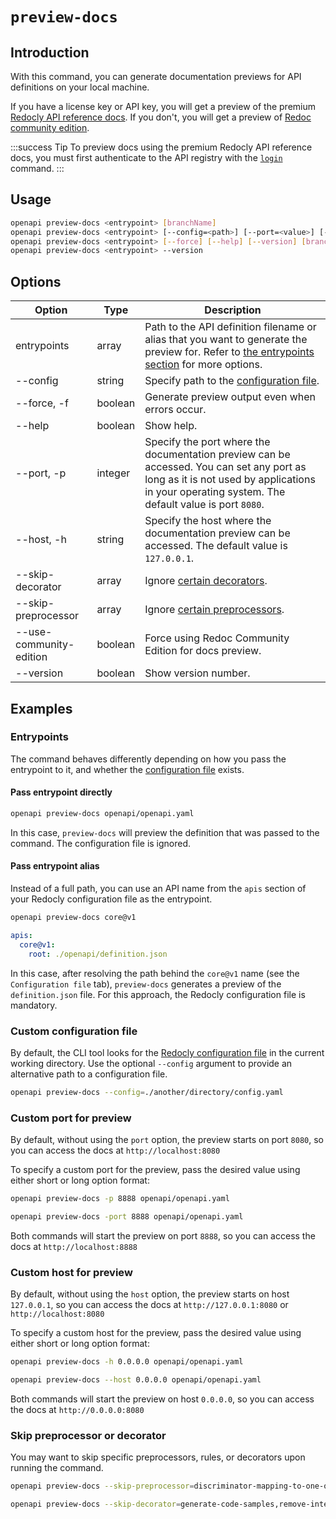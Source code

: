 # `preview-docs`

## Introduction

With this command, you can generate documentation previews for API definitions on your local machine.

If you have a license key or API key, you will get a preview of the premium [Redocly API reference docs](https://redocly.com/reference-docs). If you don't, you will get a preview of [Redoc community edition](https://redocly.com/redoc).

:::success Tip
To preview docs using the premium Redocly API reference docs, you must first authenticate to the API registry with the [`login`](./login.md) command.
:::

## Usage

```bash
openapi preview-docs <entrypoint> [branchName]
openapi preview-docs <entrypoint> [--config=<path>] [--port=<value>] [--host=<host>] [branchName]
openapi preview-docs <entrypoint> [--force] [--help] [--version] [branchName]
openapi preview-docs <entrypoint> --version
```

## Options

Option | Type | Description
-- | -- | --
entrypoints | array | Path to the API definition filename or alias that you want to generate the preview for. Refer to [the entrypoints section](#entrypoints) for more options.
--config | string | Specify path to the [configuration file](#custom-configuration-file).
--force, -f | boolean | Generate preview output even when errors occur.
--help | boolean | Show help.
--port, -p | integer | Specify the port where the documentation preview can be accessed. You can set any port as long as it is not used by applications in your operating system. The default value is port `8080`.
--host, -h | string | Specify the host where the documentation preview can be accessed. The default value is `127.0.0.1`.
--skip-decorator | array | Ignore [certain decorators](#skip-preprocessor-or-decorator).
--skip-preprocessor | array | Ignore [certain preprocessors](#skip-preprocessor-or-decorator).
--use-community-edition | boolean | Force using Redoc Community Edition for docs preview.
--version | boolean | Show version number.

## Examples

### Entrypoints

The command behaves differently depending on how you pass the entrypoint to it, and whether the [configuration file](#custom-configuration-file) exists.

#### Pass entrypoint directly

```bash
openapi preview-docs openapi/openapi.yaml
```

In this case, `preview-docs` will preview the definition that was passed to the command. The configuration file is ignored.

#### Pass entrypoint alias

Instead of a full path, you can use an API name from the `apis` section of your Redocly configuration file as the entrypoint.

```bash Command
openapi preview-docs core@v1
```

```yaml Configuration file
apis:
  core@v1:
    root: ./openapi/definition.json
```

In this case, after resolving the path behind the `core@v1` name (see the `Configuration file` tab), `preview-docs` generates a preview of the `definition.json` file. For this approach, the Redocly configuration file is mandatory.

### Custom configuration file

By default, the CLI tool looks for the [Redocly configuration file](/docs/cli/configuration/index.mdx) in the current working directory. Use the optional `--config` argument to provide an alternative path to a configuration file.

```bash
openapi preview-docs --config=./another/directory/config.yaml
```

### Custom port for preview

By default, without using the `port` option, the preview starts on port `8080`, so you can access the docs at `http://localhost:8080`

To specify a custom port for the preview, pass the desired value using either short or long option format:

```bash Short format
openapi preview-docs -p 8888 openapi/openapi.yaml
```

```bash Long format
openapi preview-docs -port 8888 openapi/openapi.yaml
```

Both commands will start the preview on port `8888`, so you can access the docs at `http://localhost:8888`

### Custom host for preview

By default, without using the `host` option, the preview starts on host `127.0.0.1`, so you can access the docs at `http://127.0.0.1:8080` or `http://localhost:8080`

To specify a custom host for the preview, pass the desired value using either short or long option format:

```bash Short format
openapi preview-docs -h 0.0.0.0 openapi/openapi.yaml
```

```bash Long format
openapi preview-docs --host 0.0.0.0 openapi/openapi.yaml
```

Both commands will start the preview on host `0.0.0.0`, so you can access the docs at `http://0.0.0.0:8080`


### Skip preprocessor or decorator

You may want to skip specific preprocessors, rules, or decorators upon running the command.

```bash Skip preprocessors
openapi preview-docs --skip-preprocessor=discriminator-mapping-to-one-of,another-example
```

```bash Skip decorators
openapi preview-docs --skip-decorator=generate-code-samples,remove-internal-operations
```

